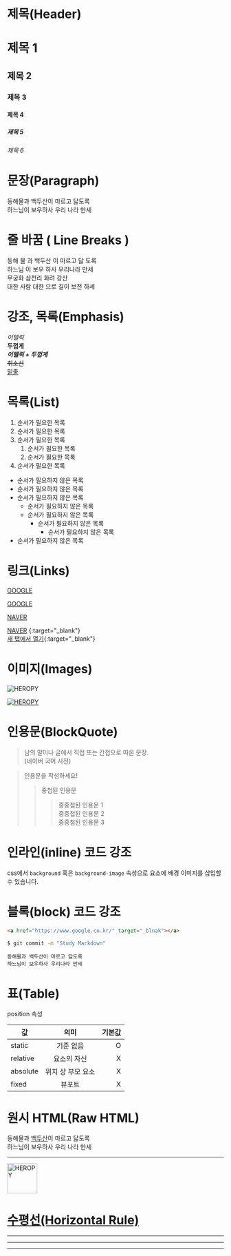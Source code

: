 # 제목(Header)

# 제목 1

## 제목 2

### 제목 3

#### 제목 4

##### 제목 5

###### 제목 6

# 문장(Paragraph)

동해물과 백두산이 마르고 닳도록  
하느님이 보우하사 우리 나라 만세

# 줄 바꿈 ( Line Breaks )

동해 물 과 백두산 이 마르고 닳 도록  
하느님 이 보우 하사 우리나라 만세  
무궁화 삼천리 화려 강산<br/>
대한 사람 대한 으로 길이 보전 하세

# 강조, 목록(Emphasis)

_이텔릭_  
**두껍게**  
**_이텔릭 + 두껍게_**  
~~취소선~~  
<u>밑줄</u>

# 목록(List)

1. 순서가 필요한 목록
1. 순서가 필요한 목록
1. 순서가 필요한 목록
   1. 순서가 필요한 목록
   1. 순서가 필요한 목록
1. 순서가 필요한 목록

- 순서가 필요하지 않은 목록
- 순서가 필요하지 않은 목록
- 순서가 필요하지 않은 목록
  - 순서가 필요하지 않은 목록
  - 순서가 필요하지 않은 목록
    - 순서가 필요하지 않은 목록
      - 순서가 필요하지 않은 목록
- 순서가 필요하지 않은 목록

# 링크(Links)

<a href="https://google.com">GOOGLE</a>

[GOOGLE](https://google.com)

<a href="https://naver.com" title="NAVER로 이동!">NAVER</a>

[NAVER](https://naver.com "NAVER로 이동!") {:target="_blank"}  
[새 탭에서 열기](https://www.google.com/){:target="_blank"}

# 이미지(Images)

![HEROPY](https://heropy.blog/css/images/logo.png)

[![HEROPY](https://heropy.blog/css/images/logo.png)](https://heropy.blog/)

# 인용문(BlockQuote)

> 남의 말이나 글에서 직접 또는 간접으로 따온 문장.  
> (네이버 국어 사전)

> 인용문을 작성하세요!
>
> > 중첩된 인용문
> >
> > > 중중첩된 인용문 1  
> > > 중중첩된 인용문 2  
> > > 중중첩된 인용문 3

# 인라인(inline) 코드 강조

css에서 `background` 혹은
`background-image` 속성으로 요소에 배경 이미지를 삽입할 수 있습니다.

# 블록(block) 코드 강조

```html
<a href="https://www.google.co.kr/" target="_blnak"></a>
```

```bash
$ git commit -m "Study Markdown"
```

```plaintext
동해물과 백두산이 마르고 닳도록
하느님이 보우하사 우리나라 만세
```

# 표(Table)

position 속성

| 값       |       의미        | 기본값 |
| -------- | :---------------: | -----: |
| static   |     기준 없음     |      O |
| relative |    요소의 자신    |      X |
| absolute | 위치 상 부모 요소 |      X |
| fixed    |      뷰포트       |      X |

# 원시 HTML(Raw HTML)

동해물과 <span style="text-decoration: underline">백두산</span>이 마르고 닳도록<br/>
하느님이 보우하사 우리 나라 만세

<a href="https://naver.com" title="네이버" target="_blank">

---

<img width="70" src="https://heropy.blog/css/images/logo.png" alt="HEROPY"/>

# 수평선(Horizontal Rule)

---

---

---
